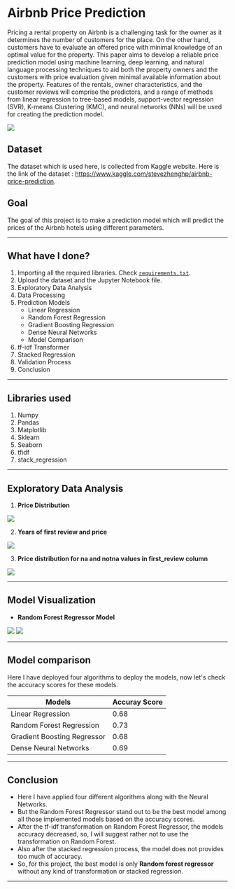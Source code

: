 # Airbnb Price Prediction
Pricing a rental property on Airbnb is a challenging task for the owner as it determines the number of customers for the place. On the other hand, customers have to evaluate an offered price with minimal knowledge of an optimal value for the property. This paper aims to develop a reliable price prediction model using machine learning, deep learning, and natural language processing techniques to aid both the property owners and the customers with price evaluation given minimal available information about the property. Features of the rentals, owner characteristics, and the customer reviews will comprise the predictors, and a range of methods from linear regression to tree-based models, support-vector regression (SVR), K-means Clustering (KMC), and neural networks (NNs) will be used for creating the prediction model.

![](https://github.com/abhisheks008/ML-ProjectKart/blob/patch-46/Airbnb%20Price%20Prediction/Images/air1.jpg)

## Dataset
The dataset which is used here, is collected from Kaggle website. Here is the link of the dataset : https://www.kaggle.com/stevezhenghp/airbnb-price-prediction.

## Goal
The goal of this project is to make a prediction model which will predict the prices of the Airbnb hotels using different parameters.
***************************************

## What have I done?
1. Importing all the required libraries. Check [`requirements.txt`](https://github.com/abhisheks008/ML-ProjectKart/blob/patch-46/Airbnb%20Price%20Prediction/requirements.txt).
2. Upload the dataset and the Jupyter Notebook file.
3. Exploratory Data Analysis
4. Data Processing
5. Prediction Models
    - Linear Regression
    - Random Forest Regression
    - Gradient Boosting Regression
    - Dense Neural Networks
    - Model Comparison
6. tf-idf Transformer
7. Stacked Regression
8. Validation Process
9. Conclusion

********************************
## Libraries used
1. Numpy
2. Pandas
3. Matplotlib
4. Sklearn
5. Seaborn
6. tfidf
7. stack_regression

**********************************
## Exploratory Data Analysis
1. **Price Distribution**

![](https://github.com/abhisheks008/ML-ProjectKart/blob/patch-46/Airbnb%20Price%20Prediction/Images/air2.png)

2. **Years of first review and price**

![](https://github.com/abhisheks008/ML-ProjectKart/blob/patch-46/Airbnb%20Price%20Prediction/Images/air3..png)

3. **Price distribution for na and notna values in first_review column**

![](https://github.com/abhisheks008/ML-ProjectKart/blob/patch-46/Airbnb%20Price%20Prediction/Images/air4.png)
**************************************
## Model Visualization
- **Random Forest Regressor Model**

![](https://github.com/abhisheks008/ML-ProjectKart/blob/patch-46/Airbnb%20Price%20Prediction/Images/air8.png)   ![](https://github.com/abhisheks008/ML-ProjectKart/blob/patch-46/Airbnb%20Price%20Prediction/Images/air9.png)
**************************************
## Model comparison
Here I have deployed four algorithms to deploy the models, now let's check the accuracy scores for these models.

|Models|Accuray Score|
|-|-|
|Linear Regression|0.68|
|Random Forest Regression|0.73|
|Gradient Boosting Regressor|0.68|
|Dense Neural Networks|0.69|
***************************************
## Conclusion
* Here I have applied four different algorithms along with the Neural Networks.
* But the Random Forest Regressor stand out to be the best model among all those implemented models based on the accuracy scores.
* After the tf-idf transformation on Random Forest Regressor, the models accuracy decreased, so, I will suggest rather not to use the transformation on Random Forest.
* Also after the stacked regression process, the model does not provides too much of accuracy.
* So, for this project, the best model is only **Random forest regressor** without any kind of transformation or stacked regression.

******************************

